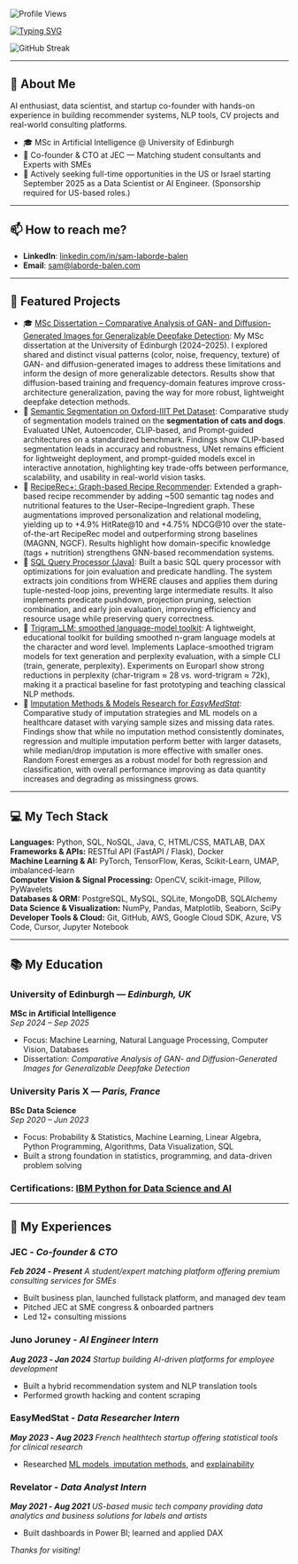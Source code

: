 ![Profile Views](https://komarev.com/ghpvc/?username=SamLB9&color=blue&style=flat)

[![Typing SVG](https://readme-typing-svg.herokuapp.com?font=Roboto&duration=3500&width=435&lines=Hi+there%2C+I'm+Sam+Laborde-Balen+%F0%9F%91%8B;AI+Engineer)](https://git.io/typing-svg)

![GitHub Streak](https://streak-stats.demolab.com/?user=SamLB9&theme=dark&hide_border=false)

---

 ## 🚀 About Me 

AI enthusiast, data scientist, and startup co-founder with hands-on experience in building recommender systems, NLP tools, CV projects and real-world consulting platforms.

- 🎓 MSc in Artificial Intelligence @ University of Edinburgh  
- 🚀 Co-founder & CTO at JEC — Matching student consultants and Experts with SMEs  
- 💼 Actively seeking full-time opportunities in the US or Israel starting September 2025 as a Data Scientist or AI Engineer. (Sponsorship required for US-based roles.)

---

## 📫 How to reach me?

- **LinkedIn**: [linkedin.com/in/sam-laborde-balen](https://www.linkedin.com/in/sam-laborde-balen-1b3907236)
- **Email**: [sam@laborde-balen.com](mailto:sam@laborde-balen.com)

---

## 🌟 Featured Projects

- 🎓 [MSc Dissertation – Comparative Analysis of GAN- and Diffusion-Generated Images for Generalizable Deepfake Detection](https://github.com/SamLB9/GAN-vs.-Diffusion-Images): My MSc dissertation at the University of Edinburgh (2024–2025). I explored shared and distinct visual patterns (color, noise, frequency, texture) of GAN- and diffusion-generated images to address these limitations and inform the design of more generalizable detectors. Results show that diffusion-based training and frequency-domain features improve cross-architecture generalization, paving the way for more robust, lightweight deepfake detection methods.
- 🐶 [Semantic Segmentation on Oxford-IIIT Pet Dataset](https://github.com/SamLB9/Semantic-Segmentation-on-the-Oxford-IIIT-Pet-Dataset): Comparative study of segmentation models trained on the **segmentation of cats and dogs**. Evaluated UNet, Autoencoder, CLIP-based, and Prompt-guided architectures on a standardized benchmark. Findings show CLIP-based segmentation leads in accuracy and robustness, UNet remains efficient for lightweight deployment, and prompt-guided models excel in interactive annotation, highlighting key trade-offs between performance, scalability, and usability in real-world vision tasks.
- 🔗 [RecipeRec+: Graph-based Recipe Recommender](https://github.com/SamLB9/AugmentedRecipeRecommendations): Extended a graph-based recipe recommender by adding ~500 semantic tag nodes and nutritional features to the User–Recipe–Ingredient graph. These augmentations improved personalization and relational modeling, yielding up to +4.9% HitRate@10 and +4.75% NDCG@10 over the state-of-the-art RecipeRec model and outperforming strong baselines (MAGNN, NGCF). Results highlight how domain-specific knowledge (tags + nutrition) strengthens GNN-based recommendation systems.
- 🧠 [SQL Query Processor (Java)](https://github.com/SamLB9/Implementation-of-a-SQL-query-processor): Built a basic SQL query processor with optimizations for join evaluation and predicate handling. The system extracts join conditions from WHERE clauses and applies them during tuple-nested-loop joins, preventing large intermediate results. It also implements predicate pushdown, projection pruning, selection combination, and early join evaluation, improving efficiency and resource usage while preserving query correctness.
- 💬 [Trigram_LM: smoothed language-model toolkit](https://github.com/SamLB9/trigram_lm): A lightweight, educational toolkit for building smoothed n-gram language models at the character and word level. Implements Laplace-smoothed trigram models for text generation and perplexity evaluation, with a simple CLI (train, generate, perplexity). Experiments on Europarl show strong reductions in perplexity (char-trigram ≈ 28 vs. word-trigram ≈ 72k), making it a practical baseline for fast prototyping and teaching classical NLP methods.
- 💊 [Imputation Methods & Models Research for _EasyMedStat_](https://github.com/SamLB9/EMS_research_imputation-models): Comparative study of imputation strategies and ML models on a healthcare dataset with varying sample sizes and missing data rates. Findings show that while no imputation method consistently dominates, regression and multiple imputation perform better with larger datasets, while median/drop imputation is more effective with smaller ones. Random Forest emerges as a robust model for both regression and classification, with overall performance improving as data quantity increases and degrading as missingness grows.

---

## 💻 My Tech Stack

**Languages:** Python, SQL, NoSQL, Java, C, HTML/CSS, MATLAB, DAX  
**Frameworks & APIs:** RESTful API (FastAPI / Flask), Docker  
**Machine Learning & AI:** PyTorch, TensorFlow, Keras, Scikit-Learn, UMAP, imbalanced-learn  
**Computer Vision & Signal Processing:** OpenCV, scikit-image, Pillow, PyWavelets  
**Databases & ORM:** PostgreSQL, MySQL, SQLite, MongoDB, SQLAlchemy  
**Data Science & Visualization:** NumPy, Pandas, Matplotlib, Seaborn, SciPy  
**Developer Tools & Cloud:** Git, GitHub, AWS, Google Cloud SDK, Azure, VS Code, Cursor, Jupyter Notebook

---

## 📚 My Education

### University of Edinburgh — *Edinburgh, UK*  
**MSc in Artificial Intelligence**  
*Sep 2024 – Sep 2025*  

- Focus: Machine Learning, Natural Language Processing, Computer Vision, Databases  
- Dissertation: *Comparative Analysis of GAN- and Diffusion-Generated Images for Generalizable Deepfake Detection*  



### University Paris X — *Paris, France*  
**BSc Data Science**  
*Sep 2020 – Jun 2023*  

- Focus: Probability & Statistics, Machine Learning, Linear Algebra, Python Programming, Algorithms, Data Visualization, SQL
- Built a strong foundation in statistics, programming, and data-driven problem solving

### Certifications: [IBM Python for Data Science and AI](https://drive.google.com/file/d/1YrzaJ5OReEe7ajRXFo73qgIKAFbOLQ8M/view?usp=sharing)

---

## 💼 My Experiences

### JEC - *Co-founder & CTO* 
**_Feb_ _2024_ - _Present_**
*A student/expert matching platform offering premium consulting services for SMEs*

- Built business plan, launched fullstack platform, and managed dev team
- Pitched JEC at SME congress & onboarded partners
- Led 12+ consulting missions

### Juno Joruney - *AI Engineer Intern* 
**_Aug_ _2023_ - _Jan_ _2024_**
*Startup building AI-driven platforms for employee development*

- Built a hybrid recommendation system and NLP translation tools
- Performed growth hacking and content scraping

### EasyMedStat - *Data Researcher Intern*
**_May_ _2023_ - _Aug_ _2023_**
*French healthtech startup offering statistical tools for clinical research*

- Researched [ML models, imputation methods](https://github.com/SamLB9/EMS_research_imputation-models), and [explainability](https://github.com/SamLB9/AI_Explainability)

### Revelator - *Data Analyst Intern*
**_May_ _2021_ - _Aug_ _2021_** 
*US-based music tech company providing data analytics and business solutions for labels and artists*

- Built dashboards in Power BI; learned and applied DAX

_Thanks for visiting!_
